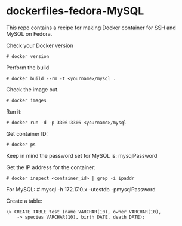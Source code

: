 dockerfiles-fedora-MySQL
========================

This repo contains a recipe for making Docker container for SSH and MySQL on Fedora. 

Check your Docker version

    # docker version

Perform the build

    # docker build --rm -t <yourname>/mysql .

Check the image out.

    # docker images

Run it:

    # docker run -d -p 3306:3306 <yourname>/mysql

Get container ID:

    # docker ps

Keep in mind the password set for MySQL is: mysqlPassword

Get the IP address for the container:

    # docker inspect <container_id> | grep -i ipaddr

For MySQL:
    # mysql -h 172.17.0.x -utestdb -pmysqlPassword


Create a table:

```
\> CREATE TABLE test (name VARCHAR(10), owner VARCHAR(10),
    -> species VARCHAR(10), birth DATE, death DATE);
```
